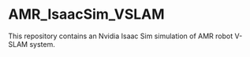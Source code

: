 # AMR_IsaacSim_VSLAM
This repository contains an Nvidia Isaac Sim simulation of AMR robot V-SLAM system.
